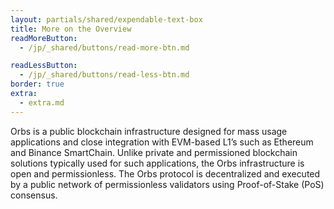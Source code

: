 ```yaml
---
layout: partials/shared/expendable-text-box
title: More on the Overview
readMoreButton:
  - /jp/_shared/buttons/read-more-btn.md

readLessButton:
  - /jp/_shared/buttons/read-less-btn.md
border: true
extra:
  - extra.md
---
```


Orbs is a public blockchain infrastructure designed for mass usage applications and close integration with EVM-based L1’s such as Ethereum and Binance SmartChain. Unlike private and permissioned blockchain solutions typically used for such applications, the Orbs infrastructure is open and permissionless. The Orbs protocol is decentralized and executed by a public network of permissionless validators using Proof-of-Stake (PoS) consensus.
